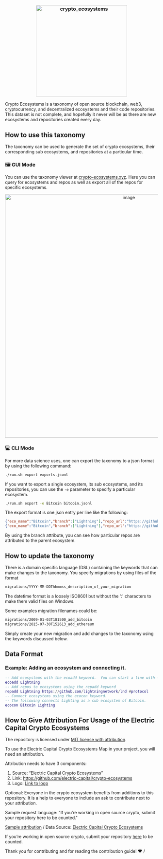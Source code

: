 <h3 align="center">
<img width="300" alt="crypto_ecosystems" src="https://github.com/user-attachments/assets/3e0c7ee0-67c3-44a3-a575-6a1cb1824788" />
</h3>

Crypto Ecosystems is a taxonomy of open source blockchain, web3, cryptocurrency, and decentralized ecosystems and their code repositories.  This dataset is not complete, and hopefully it never will be as there are new ecosystems and repositories created every day.

## How to use this taxonomy
The taxonomy can be used to generate the set of crypto ecosystems, their corresponding sub ecosystems, and repositories at a particular time.
### 🖼️ GUI Mode
You can use the taxonomy viewer at [crypto-ecosystems.xyz](https://crypto-ecosystems.xyz).  Here you can query for ecosystems and repos as well as export all of the repos for specific ecosystems.
<div align="center">
<img width="800" alt="image" src="https://github.com/user-attachments/assets/8003fa92-6874-42d8-a398-7b1741964498" />
</div>

### 💻 CLI Mode
For more data science uses, one can export the taxonomy to a json format by using the following command:
```bash
./run.sh export exports.jsonl
```

If you want to export a single ecosystem, its sub ecosystems, and its repositories, you can use the `-e` parameter to specify a particular ecosystem.
```bash
./run.sh export -e Bitcoin bitcoin.jsonl
```

The export format is one json entry per line like the following:
```json
{"eco_name":"Bitcoin","branch":["Lightning"],"repo_url":"https://github.com/alexbosworth/balanceofsatoshis","tags":["#developer-tool"]}
{"eco_name":"Bitcoin","branch":["Lightning"],"repo_url":"https://github.com/bottlepay/lnd","tags":[]}
```
By using the branch attribute, you can see how particular repos are attributed to the parent ecosystem.

## How to update the taxonomy
There is a domain specific language (DSL) containing the keywords that can make changes to the taxonomy.  You specify migrations by using files of the format
```bash
migrations/YYYY-MM-DDThhmmss_description_of_your_migration
```

The datetime format is a loosely ISO8601 but without the ':' characters to make them valid files on Windows.

Some examples migration filenames could be:
```bash
migrations/2009-01-03T181500_add_bitcoin
migrations/2015-07-30T152613_add_ethereum
```

Simply create your new migration and add changes to the taxonomy using the keywords discussed below.

## Data Format

### Example: Adding an ecosystem and connecting it.
```lua
-- Add ecosystems with the ecoadd keyword.  You can start a line with -- to denote a comment.
ecoadd Lightning
-- Add repos to ecosystems using the repadd keyword
repadd Lightning https://github.com/lightningnetwork/lnd #protocol
-- Connect ecosystems using the ecocon keyword.
-- The following connects Lighting as a sub ecosystem of Bitcoin.
ecocon Bitcoin Lighting
```
  
## How to Give Attribution For Usage of the Electric Capital Crypto Ecosystems

The repository is licensed under [MIT license with attribution](https://github.com/electric-capital/crypto-ecosystems/blob/master/LICENSE).

To use the Electric Capital Crypto Ecosystems Map in your project, you will need an attribution.

Attribution needs to have 3 components:

1. Source: “Electric Capital Crypto Ecosystems”
2. Link: https://github.com/electric-capital/crypto-ecosystems
3. Logo: [Link to logo](static/electric_capital_logo_transparent.png)

Optional:
Everyone in the crypto ecosystem benefits from additions to this repository.
It is a help to everyone to include an ask to contribute next to your attribution.

Sample request language: "If you’re working in open source crypto, submit your repository here to be counted."

<ins>Sample attribution</ins>
/
Data Source: [Electric Capital Crypto Ecosystems](https://github.com/electric-capital/crypto-ecosystems)

If you’re working in open source crypto, submit your repository [here](https://github.com/electric-capital/crypto-ecosystems) to be counted.

Thank you for contributing and for reading the contribution guide! ❤️ /
